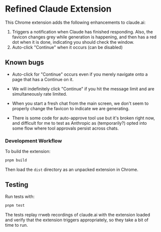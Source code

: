 # Refined Claude Extension

This Chrome extension adds the following enhancements to claude.ai:

1. Triggers a notification when Claude has finished responding.  Also, the
   favicon changes grey while generation is happening, and then has a red dot
   when it is done, indicating you should check the window.
2. Auto-click "Continue" when it occurs (can be disabled)

## Known bugs

- Auto-click for "Continue" occurs even if you merely navigate onto a page
  that has a Continue on it.

- We will indefinitely click "Continue" if you hit the message limit and are
  simultaneously rate limited.

- When you start a fresh chat from the main screen, we don't seem to properly
  change the favicon to indicate we are generating.

- There is some code for auto-approve tool use but it's broken right now, and
  difficult for me to test as Anthropic as (temporarily?) opted into some flow
  where tool approvals persist across chats.

### Development Workflow

To build the extension:

```bash
pnpm build
```

Then load the `dist` directory as an unpacked extension in Chrome.

## Testing

Run tests with:

```bash
pnpm test
```

The tests replay rrweb recordings of claude.ai with the extension loaded and verify that
the extension triggers appropriately, so they take a bit of time to run.
